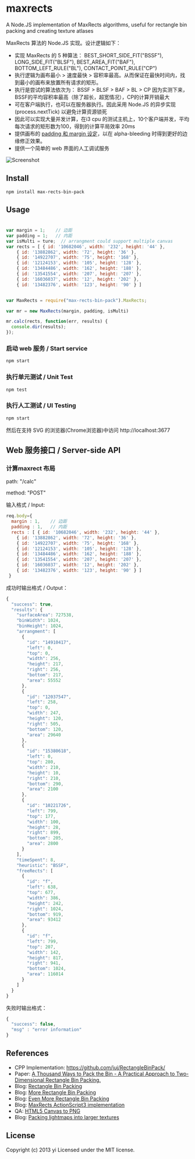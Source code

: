 # maxrects

A Node.JS implementation of MaxRects algorithms, useful for rectangle bin packing and creating texture atlases

MaxRects 算法的 Node.JS 实现。设计逻辑如下：
 * 实现 MaxRects 的 5 种算法： BEST_SHORT_SIDE_FIT("BSSF"), LONG_SIDE_FIT("BLSF"), BEST_AREA_FIT("BAF"), BOTTOM_LEFT_RULE("BL"), CONTACT_POINT_RULE("CP")
 * 执行逻辑为画布最小 > 速度最快 > 容积率最高。从而保证在最快时间内，找到最小的画布来放置所有请求的矩形。
 * 执行是尝试的算法依次为： BSSF > BLSF > BAF > BL > CP 因为实测下来，BSSF的平均容积率最高（除了超长，超宽情况），CP的计算开销最大
 * 可在客户端执行，也可以在服务器执行。因此采用 Node.JS 的异步实现(process.nextTick) 以避免计算资源锁死
 * 因此可以实现大量并发计算，在i3 cpu 的测试主机上，10个客户端并发，平均每次请求的矩形数为100，得到的计算平局效率 20ms
 * 提供画布的 [padding 和 margin 设定](http://www.codeandweb.com/texturepacker/documentation#layout)，以在 alpha-bleeding 时得到更好的边缘修正效果。
 * 提供一个简单的 web 界面的人工调试服务


![Screenshot](https://raw.githubusercontent.com/yi/node-max-rects-bin-pack/master/public/screenshot01.jpg)


## Install

`npm install max-rects-bin-pack`

## Usage

###

```javascript

var margin = 1;    // 边距
var padding = 1;   // 内距
var isMulti = ture;  // arrangment could support multiple canvas
var rects = [ { id: '10682046', width: '232', height: '44' },
    { id: '13882862', width: '72', height: '36' },
    { id: '14922707', width: '75', height: '168' },
    { id: '12124153', width: '105', height: '128' },
    { id: '13484486', width: '162', height: '188' },
    { id: '13541554', width: '207', height: '207' },
    { id: '16036037', width: '12', height: '202' },
    { id: '13482376', width: '123', height: '90' } ]


var MaxRects = require("max-rects-bin-pack").MaxRects;

var mr = new MaxRects(margin, padding, isMulti)

mr.calc(rects, function(err, results) {
  console.dir(results);
});

```

### 启动 web 服务 / Start service
```bash
npm start
```

### 执行单元测试 / Unit Test
```bash
npm test
```

### 执行人工测试 / UI Testing
```bash
npm start
```
然后在支持 SVG 的浏览器(Chrome浏览器)中访问 http://localhost:3677

## Web 服务接口 / Server-side API

### 计算maxrect 布局

path: "/calc"

method: "POST"

输入格式 / Input:
```javascript
req.body={
  margin : 1,    // 边距
  padding : 1,   // 内距
  rects : [ { id: '10682046', width: '232', height: '44' },
    { id: '13882862', width: '72', height: '36' },
    { id: '14922707', width: '75', height: '168' },
    { id: '12124153', width: '105', height: '128' },
    { id: '13484486', width: '162', height: '188' },
    { id: '13541554', width: '207', height: '207' },
    { id: '16036037', width: '12', height: '202' },
    { id: '13482376', width: '123', height: '90' } ]
 }
 ```

成功时输出格式 / Output：
```javascript
{
  "success": true,
  "results": {
    "surfaceArea": 727538,
    "binWidth": 1024,
    "binHeight": 1024,
    "arrangment": [
      {
        "id": "14910417",
        "left": 0,
        "top": 0,
        "width": 256,
        "height": 217,
        "right": 256,
        "bottom": 217,
        "area": 55552
      },
      {
        "id": "12037547",
        "left": 258,
        "top": 0,
        "width": 247,
        "height": 120,
        "right": 505,
        "bottom": 120,
        "area": 29640
      },
      {
        "id": "15380618",
        "left": 0,
        "top": 280,
        "width": 210,
        "height": 10,
        "right": 210,
        "bottom": 290,
        "area": 2100
      },
      {
        "id": "10221726",
        "left": 799,
        "top": 177,
        "width": 100,
        "height": 28,
        "right": 899,
        "bottom": 205,
        "area": 2800
      }
    ],
    "timeSpent": 8,
    "heuristic": "BSSF",
    "freeRects": [
      {
        "id": "f",
        "left": 638,
        "top": 677,
        "width": 386,
        "height": 242,
        "right": 1024,
        "bottom": 919,
        "area": 93412
      },
      {
        "id": "f",
        "left": 799,
        "top": 207,
        "width": 142,
        "height": 817,
        "right": 941,
        "bottom": 1024,
        "area": 116014
      }
    ]
  }
}
```

失败时输出格式：
```javascript
{
  "success": false,
  "msg" : "error information"
}
```


## References

 * CPP Implementation: https://github.com/juj/RectangleBinPack/
 * Paper: [A Thousand Ways to Pack the Bin - A Practical Approach to Two-Dimensional Rectangle Bin Packing.](http://clb.demon.fi/files/RectangleBinPack.pdf)
 * Blog: [Rectangle Bin Packing](http://clb.demon.fi/projects/rectangle-bin-packing)
 * Blog: [More Rectangle Bin Packing](http://clb.demon.fi/projects/more-rectangle-bin-packing)
 * Blog: [Even More Rectangle Bin Packing](http://clb.demon.fi/projects/even-more-rectangle-bin-packing)
 * Blog: [MaxRects ActionScript3 implementation](http://www.duzengqiang.com/blog/post/971.html)
 * QA: [HTML5 Canvas to PNG](http://stackoverflow.com/questions/12796513/html5-canvas-to-png-file)
 * Blog: [Packing lightmaps into larger textures](https://blackpawn.com/texts/lightmaps/default.html)

## License
Copyright (c) 2013 yi
Licensed under the MIT license.
